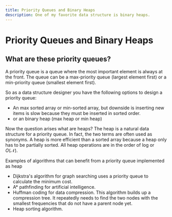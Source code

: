 ```yaml
---
title: Priority Queues and Binary Heaps
description: One of my favorite data structure is binary heaps.
---
```

# Priority Queues and Binary Heaps
## What are these priority queues?
A priority queue is a queue where the most important element is always at the front. The queue can be a max-priority queue (largest element first) or a min-priority queue (smallest element first).

So as a data structure designer you have the following options to design a priority queue:

- An max sorted array or min-sorted array, but downside is inserting new items is slow because they must be inserted in sorted order.
- or an binary heap (max heap or min heap)

Now the question arises what are heaps? The heap is a natural data structure for a priority queue. In fact, the two terms are often used as synonyms. A heap is more efficient than a sorted array because a heap only has to be partially sorted. All heap operations are in the order of $\text{log}$ or $O(\mathcal{N})$.

Examples of algorithms that can benefit from a priority queue implemented as heap

* Dijkstra's algorithm for graph searching uses a priority queue to calculate the minimum cost.
* A* pathfinding for artificial intelligence.
* Huffman coding for data compression. This algorithm builds up a compression tree. It repeatedly needs to find the two nodes with the smallest frequencies that do not have a parent node yet.
* Heap sorting algorithm.
